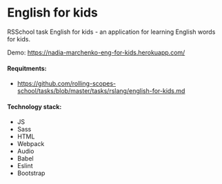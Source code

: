 # English for kids
RSSchool task
English for kids - an application for learning English words for kids.

Demo: https://nadia-marchenko-eng-for-kids.herokuapp.com/

#### Requitments:
* https://github.com/rolling-scopes-school/tasks/blob/master/tasks/rslang/english-for-kids.md

#### Technology stack:
* JS 
* Sass
* HTML
* Webpack
* Audio
* Babel
* Eslint
* Bootstrap
